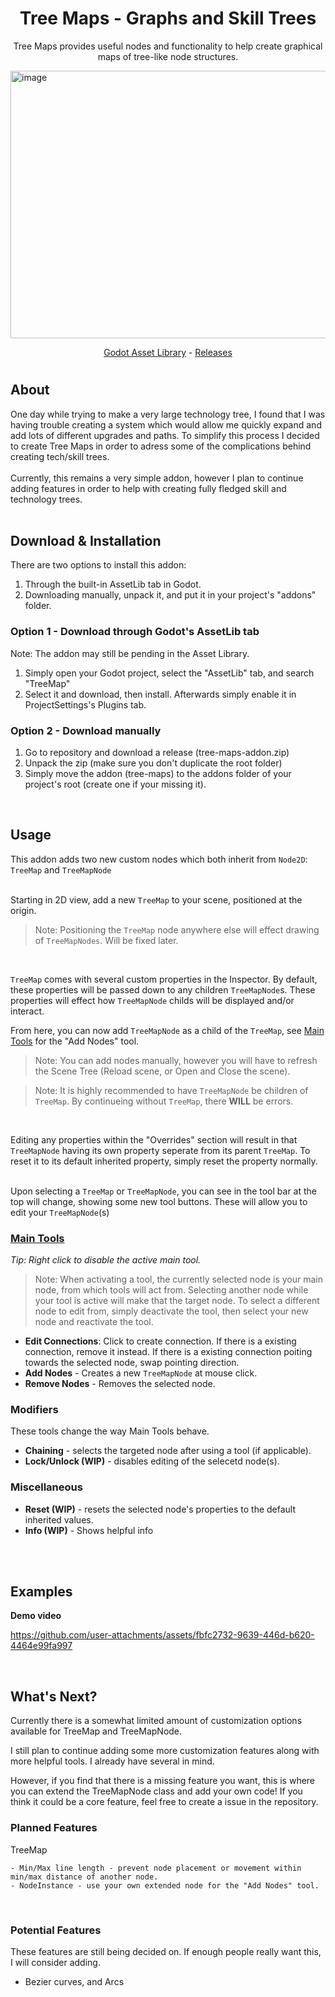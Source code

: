 
<!-- image here -->
<!-- ![Annotation](url)-->
<h1 align="center">
	Tree Maps - Graphs and Skill Trees
</h1>
<p align="center">
	Tree Maps provides useful nodes and functionality to help create graphical maps of tree-like node structures.
</p>
<img width="1027" height="428" alt="image" src="https://github.com/user-attachments/assets/33846207-1cb2-458d-8d88-33f94e250fa7" />

<br>
<p align="center">
	<a href="https://godotengine.org/asset-library/">Godot Asset Library</a> -
	<a href="https://github.com/ToxicStarfall/skill-tree-addon/releases">Releases</a>
</p>

#

<h2>About</h2>
One day while trying to make a very large technology tree, I found that I was having trouble creating a system
which would allow me quickly expand and add lots of different upgrades and paths. To simplify this process
I decided to create Tree Maps in order to adress some of the complications behind creating tech/skill trees.
<br><br>
Currently, this remains a very simple addon, however I plan to continue adding features in order to help with
creating fully fledged skill and technology trees.
<br><br>

<h2>Download & Installation</h2>
There are two options to install this addon:
<ol>
	<li>Through the built-in AssetLib tab in Godot.</li>
	<li>Downloading manually, unpack it, and put it in your project's "addons" folder.</li>
</ol>

<h3>Option 1 - Download through Godot's AssetLib tab</h3>
Note: The addon may still be pending in the Asset Library.

<ol>
	<li>Simply open your Godot project, select the "AssetLib" tab, and search "TreeMap"</li>
	<li>Select it and download, then install. Afterwards simply enable it in ProjectSettings's Plugins tab.</li>
</ol>

<h3>Option 2 - Download manually</h3>
<ol>
	<li>Go to repository and download a release (tree-maps-addon.zip)</li>
	<li>Unpack the zip (make sure you don't duplicate the root folder)</li>
	<li>Simply move the addon (tree-maps) to the addons folder of your project's root (create one if your missing it).</li>
</ol>



<br>
<h2>Usage</h2>

This addon adds two new custom nodes which both inherit from `Node2D`: `TreeMap` and `TreeMapNode`
<br><br>

Starting in 2D view, add a new `TreeMap` to your scene, positioned at the origin.

> Note: Positioning the `TreeMap` node anywhere else will effect drawing of `TreeMapNodes`.
> Will be fixed later.
<br>

`TreeMap` comes with several custom properties in the Inspector.
By default, these properties will be passed down to any children `TreeMapNode`s.
These properties will effect how `TreeMapNode` childs will be displayed and/or interact.

From here, you can now add `TreeMapNode` as a child of the `TreeMap`, see [Main Tools](#main-tools)
for the "Add Nodes" tool.
> Note: You can add nodes manually, however you will have to refresh the Scene Tree (Reload scene, or Open and Close the scene).

> Note: It is highly recommended to have `TreeMapNode` be children of `TreeMap`.
> By continueing without `TreeMap`, there **WILL** be errors.
<br>

Editing any properties within the "Overrides" section will result in that `TreeMapNode` having its own
property seperate from its parent `TreeMap`. To reset it to its default inherited property, simply
reset the property normally.
<br><br>

Upon selecting a `TreeMap` or `TreeMapNode`, you can see in the tool bar at the top will change,
showing some new tool buttons. These will allow you to edit your `TreeMapNode`(s)
<br>


<a href="#main-tools">
	<h3>Main Tools</h3>
</a>
<em>Tip: Right click to disable the active main tool.</em><br>

> Note: When activating a tool, the currently selected node is your main node, from which tools
> will act from. Selecting another node while your tool is active will make that the target node.
> To select a different node to edit from, simply deactivate the tool, then select your new node
> and reactivate the tool.

- **Edit Connections**:
	Click to create connection.
	If there is a existing connection, remove it instead.
	If there is a existing connection poiting towards the selected node, swap pointing direction.
- **Add Nodes** - Creates a new `TreeMapNode` at mouse click.
- **Remove Nodes** - Removes the selected node.


<h3>Modifiers</h3>
These tools change the way Main Tools behave.

- **Chaining** - selects the targeted node after using a tool (if applicable).
- **Lock/Unlock (WIP)** - disables editing of the selecetd node(s).

<h3>Miscellaneous</h3>

- **Reset (WIP)** - resets the selected node's properties to the default inherited values.
- **Info (WIP)** - Shows helpful info
<br><br>


<br>
<h2>Examples</h2>

**Demo video**

https://github.com/user-attachments/assets/fbfc2732-9639-446d-b620-4464e99fa997


<br>
<h2>What's Next?</h2>
Currently there is a somewhat limited amount of customization options available for TreeMap and TreeMapNode.

I still plan to continue adding some more customization features along with more helpful tools. I already have several in mind.

However, if you find that there is a missing feature you want, this is where you can extend the TreeMapNode class and add your own code!
If you think it could be a core feature, feel free to create a issue in the repository.
<br>

<h3>Planned Features</h3>
TreeMap

	- Min/Max line length - prevent node placement or movement within min/max distance of another node.
	- NodeInstance - use your own extended node for the "Add Nodes" tool.
<br>
<h3>Potential Features</h3>
These features are still being decided on. If enough people really want this, I will consider adding.

- Bezier curves, and Arcs
